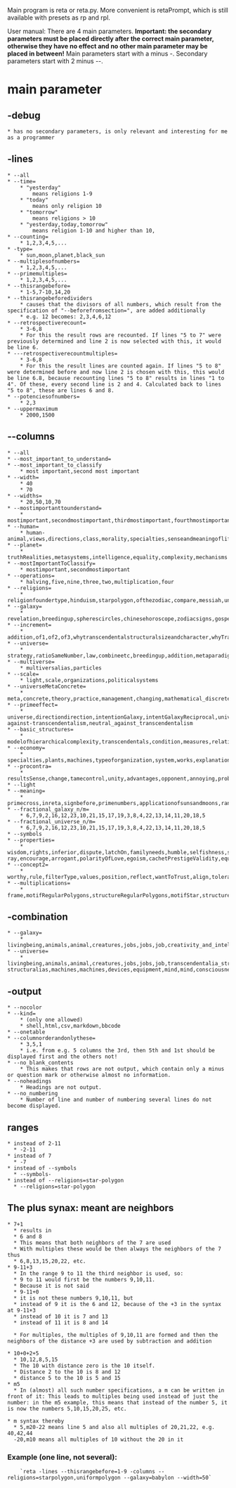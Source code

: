 Main program is reta or reta.py.
More convenient is retaPrompt, which is still available with presets as rp and rpl.

User manual:
There are 4 main parameters.
**Important: the secondary parameters must be placed directly after the correct main parameter, otherwise they have no effect and no other main parameter may be placed in between!**
Main parameters start with a minus -.
Secondary parameters start with 2 minus --.

# main parameter

## -debug
    * has no secondary parameters, is only relevant and interesting for me as a programmer

## -lines

    * --all
    * --time=
        * "yesterday"
            means religions 1-9
        * "today"
            means only religion 10
        * "tomorrow"
            means religions > 10
        * "yesterday,today,tomorrow"
            means religion 1-10 and higher than 10,
    * --counting=
        * 1,2,3,4,5,...
    * -type=
        * sun,moon,planet,black_sun
    * --multiplesofnumbers=
        * 1,2,3,4,5,...
    * --primemultiples=
        * 1,2,3,4,5,...
    * --thisrangebefore=
        * 1-5,7-10,14,20
    * --thisrangebeforedividers
        * causes that the divisors of all numbers, which result from the specification of "--beforefromsection=", are added additionally
        * e.g. 12 becomes: 2,3,4,6,12
    * --retrospectiverecount=
        * 3-6,8
        * For this the result rows are recounted. If lines "5 to 7" were previously determined and line 2 is now selected with this, it would be line 6.
    * ---retrospectiverecountmultiples=
        * 3-6,8
        * For this the result lines are counted again. If lines "5 to 8" were determined before and now line 2 is chosen with this, this would be line 6.8, because recounting lines "5 to 8" results in lines "1 to 4". Of these, every second line is 2 and 4. Calculated back to lines "5 to 8", these are lines 6 and 8.
    * --potenciesofnumbers=
        * 2,3
    * --uppermaximum
        * 2000,1500

## --columns

    * --all
    * --most_important_to_understand=
    * --most_important_to_classify
        * most important,second most important
    * --width=
        * 40
        * 70
    * --widths=
        * 20,50,10,70
    * --mostimportanttounderstand= 
        * mostimportant,secondmostimportant,thirdmostimportant,fourthmostimportant
    * --human= 
        * human-animal,views,directions,class,morality,specialties,senseandmeaningoflife,intelligenceproblems,way_of_thinking_of_living_beings,countertranscendentals,equalityfreedom,emotions,egoism,effect,incel,irrationalNumbersbyrooting,dominantgender,love,faith,vulnerability,motifs,positions,consciousness,achievements,evolutionary_acquire_and_intelligence,need,disease,alphabeta,lead,manipulation,jobs,solutions,music,honest
    * --planet= 
        * truthRealities,metasystems,intelligence,equality,complexity,mechanisms
    * --mostImportantToClassify= 
        * mostimportant,secondmostimportant
    * --operations= 
        * halving,five,nine,three,two,multiplication,four
    * --religions= 
        * religionfoundertype,hinduism,starpolygon,ofthezodiac,compare,messiah,uniformpolygon,representativehigherconcepts
    * --galaxy= 
        * revelation,breedingup,spherescircles,chinesehoroscope,zodiacsigns,gospelofthomas,analyticontology,insideOutsideStructure,modallogic,space
    * --increment= 
        * addition,of1,of2,of3,whytranscendentalstructuralsizeandcharacter,whyTranscendentalEqualsComplexity
    * --universe= 
        * strategy,ratioSameNumber,law,combineetc,breedingup,addition,metaparadigmreligion,spherescircles,analyticontology,countertranscendentals,systemthings,transcendentals,transcendentalreciprocal,network,whytranscendentalstructuralsizeandcharacter,category,space,programmingparadigms,mind,whyTranscendentalEqualsComplexity,modelofhierarchicalcomplexity
    * --multiverse= 
        * multiversalias,particles
    * --scale= 
        * light,scale,organizations,politicalsystems
    * --universeMetaConcrete= 
        * meta,concrete,theory,practice,management,changing,mathematical_discrete,beyond,enterprise,value,rule,direction
    * --primeeffect= 
        * universe,directiondirection,intentionGalaxy,intentGalaxyReciprocal,universeReciprocal,against-against-transcendentalism,neutral_against_transcendentalism
    * --basic_structures= 
        * modelofhierarchicalcomplexity,transcendentals,condition,measures,relativereciprocal,universalcomparative,existentials,extremalia,expectations,passion,relativetimeamount,numericalcomparison,aspiration,principles,attractions,optimization,topics,meaning,reciprocal,attention,time,intention16,intention17,intention6,intention7,notemotionnotimpulsesbutsimilar,behavior,energy,sheafs,comprehend,empathy,intention1/6,innervalues,intention10,mind,reflex,lust,paradigms,truthRealities,rechnen,mood,class,order,metasystems,intention1pro8,goals,concreta,emotions,dependence,map,foundation,positions,imaginations,shall,views,affiliations,intention13,love,coalitions,impulses,drive,reflection,states
    * --economy= 
        * specialties,plants,machines,typeoforganization,system,works,explanation,businessadministration
    * --procontra= 
        * resultsSense,change,tamecontrol,unity,advantages,opponent,annoying,probenefit,counterposition,helpreceive,help,pro,notGettingAlong,notAgainst,noopposite,notfor,helpnotneed,cannothelp,notdisposed,unmotivated,against,opposite,harmony,primecross
    * --light 
    * --meaning= 
        * primecross,inreta,signbefore,primenumbers,applicationofsunsandmoons,ranges,law,perfection,spaceObject,subjunctive,mechanisms
    * --fractional_galaxy_n/m= 
        * 6,7,9,2,16,12,23,10,21,15,17,19,3,8,4,22,13,14,11,20,18,5
    * --fractional_universe_n/m= 
        * 6,7,9,2,16,12,23,10,21,15,17,19,3,8,4,22,13,14,11,20,18,5
    * --symbols 
    * --properties= 
        * wisdom,rights,inferior,dispute,latchOn,familyneeds,humble,selfishness,science,asshole,love,selfless,monotonous,averse,honest,scope,worthless,familial,soft,uniteConnect,similar,good,senseAndMeaning,time,egalitarianAuthoritarian,opinions,opinionintelligence,morality,leadership,X-ray,encourage,arrogant,polarityOfLove,egoism,cachetPrestigeValidity,equal,survive
    * --concept2= 
        * worthy,rule,filterType,values,position,reflect,wantToTrust,align,tolerance
    * --multiplications= 
        * frame,motifRegularPolygons,structureRegularPolygons,motifStar,structureStar,motifStar,strukgebrstern,motifRegularf,structureRegularF,described


## -combination
    * --galaxy=
        * livingbeing,animals,animal,creatures,jobs,jobs,job,creativity_and_intelligence,creativity,intelligence,creativity,love,love,men,men,men,women,personality_evolutionary_acquisition,evolution,acquire,personality,personality,religion,religion,religions,motives_goals,motivation,goals,goal,motifs,Emotions,emotions,emotions,emotions,emotion,feelings,people,persons,celebrities,celebrities,economicsystems,economicsystem,economicsystems,combinedeconomicsystem,combinedeconomicsystems
    * --universe=
        * livingbeing,animals,animal,creatures,jobs,jobs,job,transcendentalia_structuralia,transcendence,transcendentals,structurals,philoalias,primecross,leibnitz,primecross,personality_evolutionary_acquisition,evolution,acquire,personality,personality,religion,religion,religions,motives_goals,motivation,motifs,goals,goal,analytic_ontology,analyticontology,ontology,people,persons,celebrities,celebrities,mechanisms_of_breeding,mechanisms,essence,breed,breed,countertranscendentals,countertranscendentals,counter-structuralias,machines,machines,devices,equipment,mind,mind,consciousness,consciousness


## -output
    * --nocolor
    * --kind=
        * (only one allowed)
        * shell,html,csv,markdown,bbcode
    * --onetable
    * --columnorderandonlythese=
        * 3,5,1
        * i.e. from e.g. 5 columns the 3rd, then 5th and 1st should be displayed first and the others not!
    * --no_blank_contents
        * This makes that rows are not output, which contain only a minus or question mark or otherwise almost no information.
    * --noheadings
        * Headings are not output.
    * --no_numbering
        * Number of line and number of numbering several lines do not become displayed.



## ranges
    * instead of 2-11
      * -2-11
    * instead of 7
      * -7
    * instead of --symbols
      * --symbols-
    * instead of --religions=star-polygon
      * --religions=star-polygon

## The plus synax: meant are neighbors
    * 7+1
      * results in
      * 6 and 8
      * This means that both neighbors of the 7 are used
      * With multiples these would be then always the neighbors of the 7 thus
      * 6,8,13,15,20,22, etc.
    * 9-11+3
      * In the range 9 to 11 the third neighbor is used, so:
      * 9 to 11 would first be the numbers 9,10,11.
      * Because it is not said
      * 9-11+0
      * it is not these numbers 9,10,11, but
      * instead of 9 it is the 6 and 12, because of the +3 in the syntax at 9-11+3
      * instead of 10 it is 7 and 13
      * instead of 11 it is 8 and 14

      * For multiples, the multiples of 9,10,11 are formed and then the neighbors of the distance +3 are used by subtraction and addition

    * 10+0+2+5
      * 10,12,8,5,15
      * The 10 with distance zero is the 10 itself.
      * Distance 2 to the 10 is 8 and 12
      * distance 5 to the 10 is 5 and 15
    * m5
      * In (almost) all such number specifications, a m can be written in front of it: This leads to multiples being used instead of just the number: in the m5 example, this means that instead of the number 5, it is now the numbers 5,10,15,20,25, etc.

    * m syntax thereby
      * 5,m20-22 means line 5 and also all multiples of 20,21,22, e.g. 40,42,44
      -20,m10 means all multiples of 10 without the 20 in it

### Example (one line, not several):
        `reta -lines --thisrangebefore=1-9 -columns --religions=starpolygon,uniformpolygon --galaxy=babylon --width=50`
